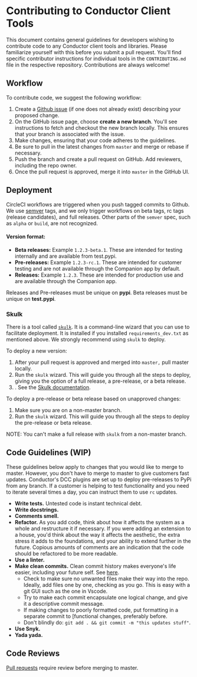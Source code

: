 # Contributing to Conductor Client Tools

This document contains general guidelines for developers wishing to contribute code to any Conductor client tools and libraries. Please familiarize yourself with this before you submit a pull request. You'll find specific contributor instructions for individual tools in the `CONTRIBUTING.md` file in the respective repository.
Contributions are always welcome!

## Workflow

To contribute code, we suggest the following workflow:

1. Create a [Github issue](https://github.com/ConductorTechnologies/ciohoudini/issues) (if one does not already exist) describing your proposed change.
2. On the GitHub issue page, choose **create a new branch**. You'll see instructions to fetch and checkout the new branch locally. This ensures that your branch is associated with the issue.
3. Make changes, ensuring that your code adheres to the guidelines.
4. Be sure to pull in the latest changes from `master` and merge or rebase if necessary.
5. Push the branch and create a pull request on GitHub. Add reviewers, including the repo owner. 
6. Once the pull request is approved, merge it into `master` in the GitHub UI.

## Deployment

CircleCI workflows are triggered when you push tagged commits to Github. We use [semver](https://semver.org/) tags, and we only trigger workflows on beta tags, rc tags (release candidates), and full releases. Other parts of the `semver` spec, such as `alpha` or `build`, are not recognized. 

#### Version format:
* **Beta releases:** Example `1.2.3-beta.1`. These are intended for testing internally and are available from test.pypi.
* **Pre-releases:** Example `1.2.3-rc.1`. These are intended for customer testing and are not available through the Companion app by default.
* **Releases:** Example `1.2.3`. These are intended for production use and are available through the Companion app.

Releases and Pre-releases must be unique on **pypi**. Beta releases must be unique on **test.pypi**.

### Skulk

There is a tool called [`skulk`](https://github.com/ConductorTechnologies/skulk). It is a command-line wizard that you can use to facilitate deployment. It is installed if you installed `requirements_dev.txt` as mentioned above. We strongly recommend using `skulk` to deploy.

To deploy a new version:
1. After your pull request is approved and merged into `master,` pull master locally.
2. Run the `skulk` wizard. This will guide you through all the steps to deploy, giving you the option of a full release, a pre-release, or a beta release. 
3. . See the [Skulk documentation](https://github.com/ConductorTechnologies/skulk).

To deploy a pre-release or beta release based on unapproved changes:
1. Make sure you are on a non-master branch.
2. Run the `skulk` wizard. This will guide you through all the steps to deploy the pre-release or beta release.

NOTE: You can't make a full release with `skulk` from a non-master branch.


## Code Guidelines (WIP)

These guidelines below apply to changes that you would like to merge to master. However, you don't have to merge to master to give customers fast updates. Conductor's DCC plugins are set up to deploy pre-releases to PyPi from any branch. If a customer is helping to test functionality and you need to iterate several times a day, you can instruct them to use `rc` updates.

* **Write tests.** Untested code is instant technical debt.
* **Write docstrings.** 
* **Comments smell.**
* **Refactor.** As you add code, think about how it affects the system as a whole and restructure it if necessary. If you were adding an extension to a house, you'd think about the way it affects the aesthetic, the extra stress it adds to the foundations, and your ability to extend further in the future. Copious amounts of comments are an indication that the code should be refactored to be more readable. 
* **Use a linter.**
* **Make clean commits.** Clean commit history makes everyone's life easier, including your future self. See [here](https://about.gitlab.com/blog/2018/06/07/keeping-git-commit-history-clean/).
  - Check to make sure no unwanted files make their way into the repo. Ideally, add files one by one, checking as you go. This is easy with a git GUI such as the one in Vscode. 
  - Try to make each commit encapsulate one logical change, and give it a descriptive commit message.
  - If making changes to poorly formatted code, put formatting in a separate commit to [functional changes, preferably before.
  - Don't blindly do: `git add . && git commit -m "this updates stuff"`.
* **Use Snyk.**
* **Yada yada.**

## Code Reviews

[Pull requests](https://help.github.com/en/github/collaborating-with-issues-and-pull-requests/about-pull-requests) require review before merging to master.
